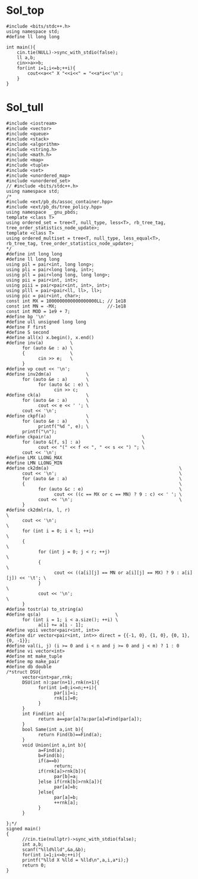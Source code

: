 
# Sol_top

    #include <bits/stdc++.h>
    using namespace std;
    #define ll long long
    
    int main(){
        cin.tie(NULL)->sync_with_stdio(false);
        ll a,b;
        cin>>a>>b;
        for(int i=1;i<=b;++i){
            cout<<a<<" X "<<i<<" = "<<a*i<<'\n';
        }
    }

# Sol_tull
    #include <iostream>
    #include <vector>
    #include <queue>
    #include <stack>
    #include <algorithm>
    #include <string.h>
    #include <math.h>
    #include <map>
    #include <tuple>
    #include <set>
    #include <unordered_map>
    #include <unordered_set>
    // #include <bits/stdc++.h>
    using namespace std;
    /*
    #include <ext/pb_ds/assoc_container.hpp>
    #include <ext/pb_ds/tree_policy.hpp>
    using namespace __gnu_pbds;
    template <class T>
    using ordered_set = tree<T, null_type, less<T>, rb_tree_tag, tree_order_statistics_node_update>;
    template <class T>
    using ordered_multiset = tree<T, null_type, less_equal<T>, rb_tree_tag, tree_order_statistics_node_update>;
    */
    #define int long long
    #define ll long long
    using pil = pair<int, long long>;
    using pli = pair<long long, int>;
    using pll = pair<long long, long long>;
    using pii = pair<int, int>;
    using piii = pair<pair<int, int>, int>;
    using plll = pair<pair<ll, ll>, ll>;
    using pic = pair<int, char>;
    const int MX = 1000000000000000000LL; // 1e18
    const int MN = -MX;                   //-1e18
    const int MOD = 1e9 + 7;
    #define bp '\n'
    #define ull unsigned long long
    #define F first
    #define S second
    #define all(x) x.begin(), x.end()
    #define inv(a)          \
          for (auto &e : a) \
          {                 \
                cin >> e;   \
          }
    #define vp cout << '\n';
    #define inv2dm(a)             \
          for (auto &e : a)       \
                for (auto &c : e) \
                      cin >> c;
    #define ck(a)                 \
          for (auto &e : a)       \
                cout << e << ' '; \
          cout << '\n';
    #define ckpf(a)               \
          for (auto &e : a)       \
                printf("%d ", e); \
          printf("\n");
    #define ckpair(a)                                  \
          for (auto &[f, s] : a)                       \
                cout << "(" << f << ", " << s << ") "; \
          cout << '\n';
    #define LMX LLONG_MAX
    #define LMN LLONG_MIN
    #define ck2dm(a)                                                 \
          cout << '\n';                                              \
          for (auto &e : a)                                          \
          {                                                          \
                for (auto &c : e)                                    \
                      cout << ((c == MX or c == MN) ? 9 : c) << ' '; \
                cout << '\n';                                        \
          }
    #define ck2dmlr(a, l, r)                                                            \
          cout << '\n';                                                                 \
          for (int i = 0; i < l; ++i)                                                   \
          {                                                                             \
                for (int j = 0; j < r; ++j)                                             \
                {                                                                       \
                      cout << ((a[i][j] == MN or a[i][j] == MX) ? 9 : a[i][j]) << '\t'; \
                }                                                                       \
                cout << '\n';                                                           \
          }
    #define tostr(a) to_string(a)
    #define qs(a)                            \
          for (int i = 1; i < a.size(); ++i) \
                a[i] += a[i - 1];
    #define vpii vector<pair<int, int>>
    #define dir vector<pair<int, int>> direct = {{-1, 0}, {1, 0}, {0, 1}, {0, -1}};
    #define val(i, j) (i >= 0 and i < n and j >= 0 and j < m) ? 1 : 0
    #define vi vector<int>
    #define mt make_tuple
    #define mp make_pair
    #define db double
    /*struct DSU{
          vector<int>par,rnk;
          DSU(int n):par(n+1),rnk(n+1){
                for(int i=0;i<=n;++i){
                      par[i]=i;
                      rnk[i]=0;
                }
          }
          int Find(int a){
                return a==par[a]?a:par[a]=Find(par[a]);
          }
          bool Same(int a,int b){
                return Find(b)==Find(a);
          }
          void Union(int a,int b){
                a=Find(a);
                b=Find(b);
                if(a==b)
                      return;
                if(rnk[a]>rnk[b]){
                      par[b]=a;
                }else if(rnk[b]>rnk[a]){
                      par[a]=b;
                }else{
                      par[a]=b;
                      ++rnk[a];
                }
          }
    
    };*/
    signed main()
    {
          //cin.tie(nullptr)->sync_with_stdio(false);
          int a,b;
          scanf("%lld%lld",&a,&b);
          for(int i=1;i<=b;++i){
          printf("%lld X %lld = %lld\n",a,i,a*i);}
          return 0;
    }
